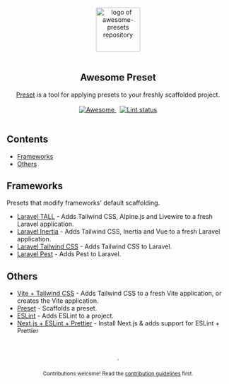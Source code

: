 <!--lint disable awesome-heading awesome-github double-link-->

<p align="center">
  <br />
  <img width="100" src="./assets/logo.svg" alt="logo of awesome-presets repository">
  <br />
  <br />
</p>

<h2 align="center">Awesome Preset</h2>

<p align="center">
  <a href="https://usepreset.dev">Preset</a> is a tool for applying presets to your freshly scaffolded project.
  <br />
  <br />
  <a href="https://github.com/sindresorhus/awesome">
    <img src="https://cdn.rawgit.com/sindresorhus/awesome/d7305f38d29fed78fa85652e3a63e154dd8e8829/media/badge.svg" alt="Awesome">
  </a>
  &nbsp;
  <a href="https://github.com/sindresorhus/awesome-lint">
    <img src="https://github.com/use-preset/awesome-presets/workflows/Lint/badge.svg" alt="Lint status">
  </a>
  <br />
  <br />
</p>

## Contents

- [Frameworks](#frameworks)
- [Others](#others)

## Frameworks

Presets that modify frameworks' default scaffolding.

- [Laravel TALL](https://github.com/use-preset/laravel-tall) - Adds Tailwind CSS, Alpine.js and Livewire to a fresh Laravel application.
- [Laravel Inertia](https://github.com/use-preset/laravel-inertia) - Adds Tailwind CSS, Inertia and Vue to a fresh Laravel application.
- [Laravel Tailwind CSS](https://github.com/use-preset/laravel-tailwindcss) - Adds Tailwind CSS to Laravel.
- [Laravel Pest](https://github.com/use-preset/laravel-pest) - Adds Pest to Laravel.

## Others

- [Vite + Tailwind CSS](https://github.com/use-preset/tailwindcss) - Adds Tailwind CSS to a fresh Vite application, or creates the Vite application.
- [Preset](https://github.com/use-preset/preset) - Scaffolds a preset.
- [ESLint](https://github.com/mloberg/preset-eslint) - Adds ESLint to a project.
- [Next.js + ESLint + Prettier](https://github.com/skydiver/preset-nextjs/) - Install Next.js & adds support for ESLint + Prettier

<p align="center">
  <br />
  <br />
  ·
  <br />
  <br />
  <sub>Contributions welcome! Read the <a href=".github/CONTRIBUTING.md">contribution guidelines</a> first.</sub>
</p>
